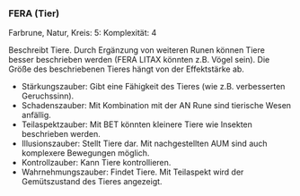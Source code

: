 ### FERA (Tier)

Farbrune, Natur, Kreis: 5: Komplexität: 4

Beschreibt Tiere. Durch Ergänzung von weiteren Runen können Tiere besser beschrieben werden (FERA LITAX könnten z.B.
Vögel sein). Die Größe des beschriebenen Tieres hängt von der Effektstärke ab.

* Stärkungszauber: Gibt eine Fähigkeit des Tieres (wie z.B. verbesserten Geruchssinn).
* Schadenszauber: Mit Kombination mit der AN Rune sind tierische Wesen anfällig.
* Teilaspektzauber: Mit BET könnten kleinere Tiere wie Insekten beschrieben werden.
* Illusionszauber: Stellt Tiere dar. Mit nachgestellten AUM sind auch komplexere Bewegungen möglich.
* Kontrollzauber: Kann Tiere kontrollieren.
* Wahrnehmungszauber: Findet Tiere. Mit Teilaspekt wird der Gemütszustand des Tieres angezeigt.
